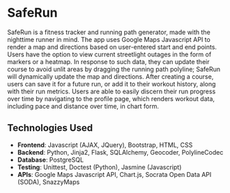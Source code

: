 # SafeRun

SafeRun is a fitness tracker and running path generator, made with the nighttime runner in mind. The app uses Google Maps Javascript API to render a map and directions based on user-entered start and end points. Users have the option to view current streetlight outages in the form of markers or a heatmap. In response to such data, they can update their course to avoid unlit areas by dragging the running path polyline; SafeRun will dynamically update the map and directions. After creating a course, users can save it for a future run, or add it to their workout history, along with their run metrics. Users are able to easily discern their run progress over time by navigating to the profile page, which renders workout data, including pace and distance over time, in chart form.  

## Technologies Used

- **Frontend**: Javascript (AJAX, JQuery), Bootstrap, HTML, CSS
- **Backend**: Python, Jinja2, Flask, SQLAlchemy, Geocoder, PolylineCodec
- **Database**: PostgreSQL
- **Testing**: Unittest, Doctest (Python), Jasmine (Javascript)
- **APIs**: Google Maps Javascript API, Chart.js, Socrata Open Data API (SODA), SnazzyMaps

<!-- ## Features

*Profile Page*


![profile]
(/docs/static/profile.png) 


*Course History*


![allcourses]
(/docs/static/allcourses.png) 


*Run History*


![allruns]
(/docs/static/allruns.png) 


*Create a Course*


![create]
(/docs/static/createrun.gif)


*View Outage Data*


![markers]
(/docs/static/markers.gif)


*Save a Course (or Run)*


![save]
(/docs/static/saverun.gif) -->






